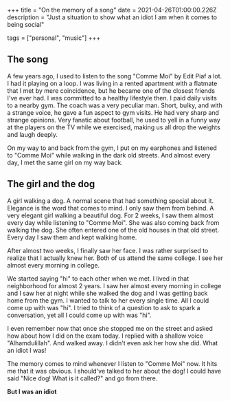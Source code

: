 +++
title = "On the memory of a song"
date = 2021-04-26T01:00:00.226Z
description = "Just a situation to show what an idiot I am when it comes to being social"

tags = ["personal", "music"]
+++

## The song

A few years ago, I used to listen to the song "Comme Moi" by Edit Piaf a lot. I had it playing on a loop. I was living in a rented apartment with a flatmate that I met by mere coincidence, but he became one of the closest friends I've ever had. I was committed to a healthy lifestyle then. I paid daily visits to a nearby gym. The coach was a very peculiar man. Short, bulky, and with a strange voice, he gave a fun aspect to gym visits. He had very sharp and strange opinions. Very fanatic about football, he used to yell in a funny way at the players on the TV while we exercised, making us all drop the weights and laugh deeply.

On my way to and back from the gym, I put on my earphones and listened to "Comme Moi" while walking in the dark old streets. And almost every day, I met the same girl on my way back.

## The girl and the dog

A girl walking a dog. A normal scene that had something special about it. Elegance is the word that comes to mind. I only saw them from behind. A very elegant girl walking a beautiful dog. For 2 weeks, I saw them almost every day while listening to "Comme Moi". She was also coming back from walking the dog. She often entered one of the old houses in that old street. Every day I saw them and kept walking home. 

After almost two weeks, I finally saw her face. I was rather surprised to realize that I actually knew her. Both of us attend the same college. I see her almost every morning in college. 

We started saying "hi" to each other when we met. I lived in that neighborhood for almost 2 years. I saw her almost every morning in college and I saw her at night while she walked the dog and I was getting back home from the gym. I wanted to talk to her every single time. All I could come up with was "hi". I tried to think of a question to ask to spark a conversation, yet all I could come up with was "hi". 

I even remember now that once she stopped me on the street and asked how about how I did on the exam today. I replied with a shallow voice "Alhamdulillah". And walked away. I didn't even ask her how she did. What an idiot I was!

The memory comes to mind whenever I listen to "Comme Moi" now. It hits me that it was obvious. I should've talked to her about the dog! I could have said "Nice dog! What is it called?" and go from there. 

**But I was an idiot**
